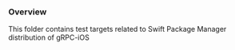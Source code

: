### Overview

This folder contains test targets related to Swift Package Manager distribution of gRPC-iOS
